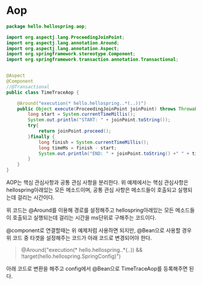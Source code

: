 Aop
=============
```java
package hello.hellospring.aop; 

import org.aspectj.lang.ProceedingJoinPoint;
import org.aspectj.lang.annotation.Around;
import org.aspectj.lang.annotation.Aspect;
import org.springframework.stereotype.Component;
import org.springframework.transaction.annotation.Transactional;


@Aspect
@Component
//@Transactional
public class TimeTraceAop {

    @Around("execution(* hello.hellospring..*(..))")
    public Object execute(ProceedingJoinPoint joinPoint) throws Throwable{
        long start = System.currentTimeMillis();
        System.out.println("START: " + joinPoint.toString());
        try{
            return joinPoint.proceed();
        }finally {
            long finish = System.currentTimeMillis();
            long timeMs = finish - start;
            System.out.println("END: " + joinPoint.toString() +" " + timeMs + "ms");
        }
    }
}
```
AOP는 핵심 관심사항과 공통 관심 사항을 분리한다.
위 예제에서는 핵심 관심사항은 hellospring아래있는 모든 메소드이며,
공통 관심 사항은 메소드들이 호출되고 실행되는데 걸리는 시간이다.

위 코드는 @Around를 이용해 경로를 설정해주고 hellospring아래있는
모든 메소드들이 호출되고 실행되는데 걸리는 시간을 ms단위로 구해주는 코드이다.

@component로 연결할때는 위 예제처럼 사용하면 되지만, @Bean으로 사용할 경우
위 코드 중 타겟을 설정해주는 코드가 아래 코드로 변경되어야 한다.
>@Around("execution(* hello.hellospring..*(..)) && !target(hello.hellospring.SpringConfig)")

아래 코드로 변환을 해주고 config에서 @Bean으로 TimeTraceAop를 등록해주면 된다.